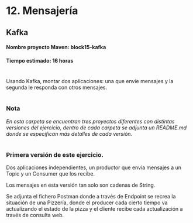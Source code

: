 # 12. Mensajería

## Kafka

#### **Nombre proyecto Maven:** block15-kafka
#### **Tiempo estimado:** 16 horas

#

Usando Kafka, montar dos aplicaciones: una que envíe mensajes y la segunda le responda con otros mensajes.
<br>

#

### **Nota**
*En esta carpeta se encuentran tres proyectos diferentes con distintas versiones del ejercicio, dentro de cada carpeta se adjunta un README.md donde se especifican más detalles de cada versión.*
<br>

#

### **Primera versión de este ejercicio.**

Dos aplicaciones independientes, un productor que envía mensajes a un Topic y un Consumer que los recibe.

Los mensajes en esta versión tan solo son cadenas de String.

Se adjunta el fichero Postman donde a través de Endpoint se recrea la situación de una Pizzería, donde el producer cada cierto tiempo
va actualizando el estado de la pizza y el cliente recibe cada actualización a través de consulta web.